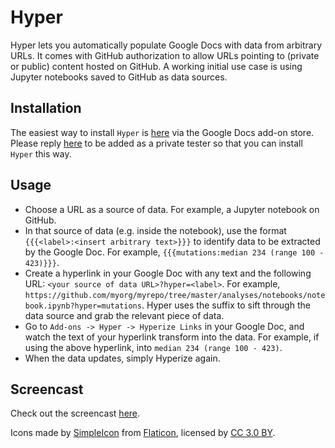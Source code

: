 Hyper
=====

Hyper lets you automatically populate Google Docs with data from arbitrary URLs. It comes with GitHub authorization to allow URLs pointing to (private or public) content hosted on GitHub. A working initial use case is using Jupyter notebooks saved to GitHub as data sources.

Installation
------------

The easiest way to install `Hyper` is [here](https://chrome.google.com/webstore/detail/hyper/lbiblkbfmhelinhcobciimdmcnngcffp?utm_source=permalink) via the Google Docs add-on store. Please reply [here](https://github.com/tavinathanson/hyper/issues/1) to be added as a private tester so that you can install `Hyper` this way.

Usage
-----

* Choose a URL as a source of data. For example, a Jupyter notebook on GitHub.
* In that source of data (e.g. inside the notebook), use the format `{{{<label>:<insert arbitrary text>}}}` to identify data to be extracted by the Google Doc. For example, `{{{mutations:median 234 (range 100 - 423)}}}`.
* Create a hyperlink in your Google Doc with any text and the following URL: `<your source of data URL>?hyper=<label>`. For example, `https://github.com/myorg/myrepo/tree/master/analyses/notebooks/notebook.ipynb?hyper=mutations`. Hyper uses the suffix to sift through the data source and grab the relevant piece of data.
* Go to `Add-ons -> Hyper -> Hyperize Links` in your Google Doc, and watch the text of your hyperlink transform into the data. For example, if using the above hyperlink, into `median 234 (range 100 - 423)`.
* When the data updates, simply Hyperize again.

Screencast
----------

Check out the screencast [here](http://quick.as/qr3pf9pwk).

Icons made by [SimpleIcon](http://www.flaticon.com/authors/simpleicon) from [Flaticon](http://www.flaticon.com), licensed by [CC 3.0 BY](http://creativecommons.org/licenses/by/3.0/).
